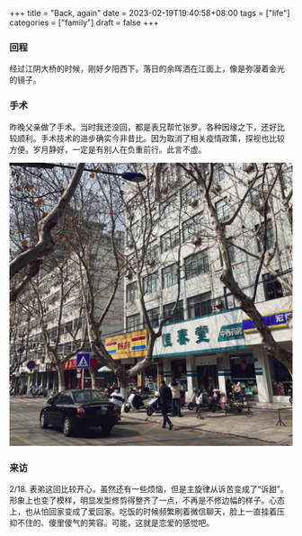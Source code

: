 +++
title = "Back, again"
date = 2023-02-19T19:40:58+08:00
tags = ["life"]
categories = ["family"]
draft = false
+++

### 回程

经过江阴大桥的时候，刚好夕阳西下。落日的余晖洒在江面上，像是弥漫着金光
的镜子。

### 手术

昨晚父亲做了手术。当时我还没回，都是表兄帮忙张罗。各种因缘之下，还好比
较顺利。手术技术的进步确实今非昔比。因为取消了相关疫情政策，探视也比较
方便。岁月静好，一定是有别人在负重前行。此言不虚。

![street](/media/street.jpg)

### 来访

2/18. 表弟这回比较开心，虽然还有一些烦恼，但是主旋律从诉苦变成了“诉甜”。
形象上也变了模样，明显发型修剪得整齐了一点，不再是不修边幅的样子。心态
上，也从怕回家变成了爱回家。吃饭的时候频繁刷着微信聊天，脸上一直挂着压
抑不住的、傻里傻气的笑容。可能，这就是恋爱的感觉吧。
